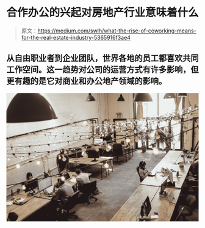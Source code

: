 # 合作办公的兴起对房地产行业意味着什么

> 原文：<https://medium.com/swlh/what-the-rise-of-coworking-means-for-the-real-estate-industry-5365916f3ae4>

## 从自由职业者到企业团队，世界各地的员工都喜欢共同工作空间。这一趋势对公司的运营方式有许多影响，但更有趣的是它对商业和办公地产领域的影响。

![](img/49144222294ff95c6d184674ce4a1bec.png)